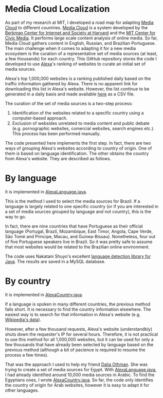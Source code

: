 Media Cloud Localization
========================

As part of my research at MIT, I developed a road map for adapting [Media Cloud](http://www.mediacloud.org) to different countries. [Media Cloud](http://www.mediacloud.org) is a system developed by the [Berkman Center for Internet and Society at Harvard](http://berkman.harvard.edu) and the [MIT Center for Civic Media](http://civic.mit.edu). It performs large scale content analysis of online media. So far, Media Cloud gathers content in English, Russian, and Brazilian Portuguese. The main challenge when it comes to adapting it for a new media ecosystem is the curation of a representative set of media sources (at least, a few thousands) for each country. This GitHub repository stores the code I developed to use [Alexa](http://www.alexa.com)'s ranking of websites to curate an initial set of media sources.

Alexa's top 1,000,000 websites is a ranking published daily based on the traffic information gathered by Alexa. There is no apparent link for downloading this list in Alexa's website. However, the list continue to be generated in a daily basis and made available [here](http://s3.amazonaws.com/alexa-static/top-1m.csv.zip) as a CSV file.

The curation of the set of media sources is a two-step process:
1. Identification of the websites related to a specific country using a computer-based approach.
2. Exclusion of websides unrelated to media content and public debate (e.g. pornographic websites, comercial websites, search engines etc.). This process has been performed manually.

The code presented here implements the first step. In fact, there are two ways of grouping Alexa's websites according to country of origin. One of them is based on language identification. The other obtains the country from Alexa's website. They are described as follows.

# By language

It is implemented in [AlexaLanguage.java](AlexaLanguage.java).

This is the method I used to select the media sources for Brazil. If a language is largely related to one specific country (or if you are interested in a set of media sources grouped by language and not country), this is the way to go.

In fact, there are nine countries that have Portuguese as their official language (Portugal, Brazil, Mozambique, East Timor, Angola, Cape Verde, São Tomé and Príncipe, Macau, and Guinea-Bissau). Nonetheless, four out of five Portuguese speakers live in Brazil. So it was pretty safe to assume that most websites would be related to the Brazilian online environment.

The code uses Nakatani Shuyo's excellent [language detection library for Java](https://code.google.com/p/language-detection/). The results are saved in a MySQL database.

# By country

It is implemented in [AlexaCountry.java](AlexaCountry.java).

If a language is spoken in many different countries, the previous method falls short. It is necessary to find the country information elsewhere. The easiest way is to search for that information in Alexa's website (e.g. [Wikipedia's data](http://www.alexa.com/siteinfo/wikipedia.org)).

However, after a few thousand requests, Alexa's website (understandbly) shuts down the requester's IP for several hours. Therefore, it is not practical to use this method for all 1,000,000 websites, but it can be used for only a few thousands that have already been selected by language based on the previous method (although a bit of pacience is required to resume the process a few times).

That was the approach I used to help my friend [Dalia Othman](https://twitter.com/DaliaOthman). She was trying to create a set of media sources for Egypt. With [AlexaLanguage.java](AlexaLanguage.java), I had already identified around 10,000 media sources in Arabic. To find the Egyptians ones, I wrote [AlexaCountry.java](AlexaCountry.java). So far, the code only identifies the country of origin for Arab websites, however it is easy to adapt it for other languages.
